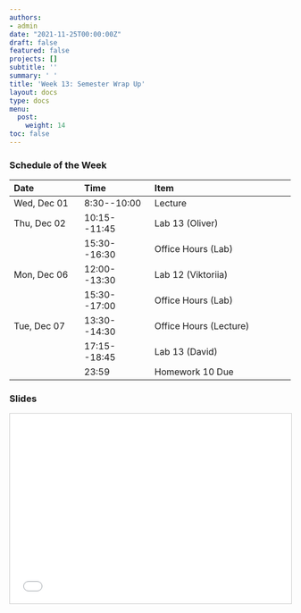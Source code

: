 ```yaml
---
authors:
- admin
date: "2021-11-25T00:00:00Z"
draft: false
featured: false
projects: []
subtitle: ''
summary: ' '
title: 'Week 13: Semester Wrap Up'
layout: docs
type: docs
menu:
  post:
    weight: 14
toc: false
---
```




### Schedule of the Week 

| <div style="width:110px;text-align:left">Date</div> | <div style="width:110px;text-align:left">Time</div> | <div style="width:240px;text-align:left">Item</div> | <div style="width:110px;text-align:left">Room</div> |<div style="width:110px;text-align:center">Material</div> |
|:------------|:-------------|:-------------------|:------------|:----:|
| Wed, Dec 01 | 8:30--10:00  | Lecture            | A5, 6 B144  | [<i class="far fa-file-pdf fa-lg"></i>](QM_lecture13_handout.pdf) |
| Thu, Dec 02 | 10:15--11:45 | Lab 13 (Oliver)                  | A5, 6 C-108 |    [<i class="fab fa-github fa-lg"></i>](https://github.com/uni-mannheim-qm-2021/week13_wrap_up)  [<i class="fas fa-external-link-alt fa-lg"></i>](https://qm-lab13.netlify.app/) |
|             | 15:30--16:30 | Office Hours (Lab)   | [Online](https://uni-mannheim.zoom.us/j/62493789522?pwd=M0EwaWg4Mm5xbWtTRHVLOUdteXFjdz09) |  
| Mon, Dec 06 | 12:00--13:30 | Lab 12 (Viktoriia)           | A5, 6 C-108 |        [<i class="fab fa-github fa-lg"></i>](https://github.com/uni-mannheim-qm-2021/week13_wrap_up)  [<i class="fas fa-external-link-alt fa-lg"></i>](https://qm-lab13.netlify.app/)      |
|             | 15:30--17:00 | Office Hours (Lab)           | [Online](https://uni-mannheim.zoom.us/j/62493789522?pwd=M0EwaWg4Mm5xbWtTRHVLOUdteXFjdz09) |  
| Tue, Dec 07 | 13:30--14:30 | Office Hours (Lecture)       | [Online](https://uni-mannheim.zoom.us/j/68595945348?pwd=TWtzOGdORXhMV1Q5YUZTUWVrejdwZz09) |             |
|             | 17:15--18:45 | Lab 13 (David) | Online |       [<i class="fab fa-github fa-lg"></i>](https://github.com/uni-mannheim-qm-2021/week13_wrap_up)   [<i class="fas fa-external-link-alt fa-lg"></i>](https://qm-lab13.netlify.app/)    |
|             | 23:59        | Homework 10 Due                 | via Github |     [<i class="fab fa-github fa-lg"></i>](https://github.com/uni-mannheim-qm-2021?q=hw10)  |



### Slides

<iframe src="QM_lecture13_handout.pdf#toolbar=0" frameborder="0" marginwidth="0" marginheight="0"  style="border:1px solid #CCC; border-width:1px; margin-bottom:5px; max-width: 100%;" allowfullscreen width="604.8" height="339.84">




